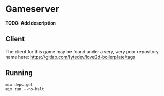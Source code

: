 # Gameserver

**TODO: Add description**

## Client

The client for this game may be found under a very, very poor repository name
here: https://gitlab.com/lytedev/love2d-boilerplate/tags

## Running

```
mix deps.get
mix run --no-halt
```
